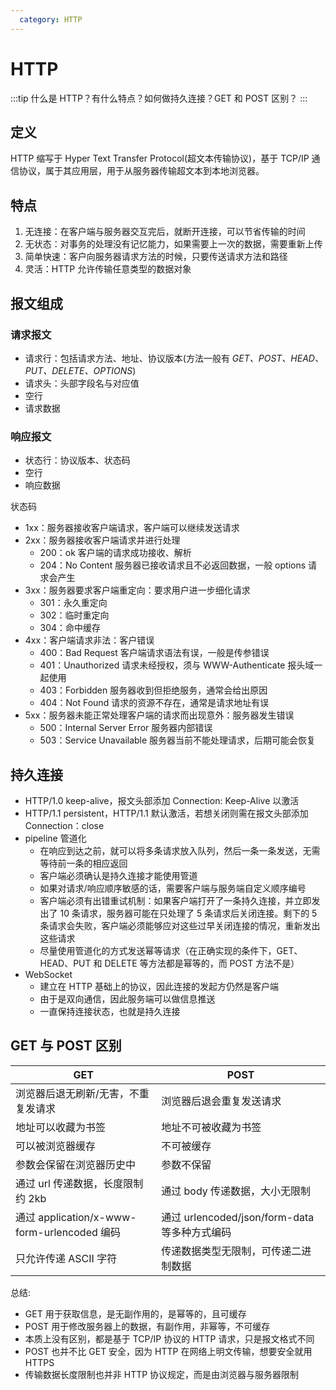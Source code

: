 ```yaml
---
  category: HTTP
---
```


# HTTP

:::tip
什么是 HTTP？有什么特点？如何做持久连接？GET 和 POST 区别？
:::

## 定义

HTTP 缩写于 Hyper Text Transfer Protocol(超文本传输协议)，基于 TCP/IP 通信协议，属于其应用层，用于从服务器传输超文本到本地浏览器。

## 特点

1. 无连接：在客户端与服务器交互完后，就断开连接，可以节省传输的时间
2. 无状态：对事务的处理没有记忆能力，如果需要上一次的数据，需要重新上传
3. 简单快速：客户向服务器请求方法的时候，只要传送请求方法和路径
4. 灵活：HTTP 允许传输任意类型的数据对象

## 报文组成

### 请求报文

- 请求行：包括请求方法、地址、协议版本(方法一般有 _GET、POST、HEAD、PUT、DELETE、OPTIONS_)
- 请求头：头部字段名与对应值
- 空行
- 请求数据

### 响应报文

- 状态行：协议版本、状态码
- 空行
- 响应数据

状态码

- 1xx：服务器接收客户端请求，客户端可以继续发送请求
- 2xx：服务器接收客户端请求并进行处理
  - 200：ok 客户端的请求成功接收、解析
  - 204：No Content 服务器已接收请求且不必返回数据，一般 options 请求会产生
- 3xx：服务器要求客户端重定向：要求用户进一步细化请求
  - 301：永久重定向
  - 302：临时重定向
  - 304：命中缓存
- 4xx：客户端请求非法：客户错误
  - 400：Bad Request 客户端请求语法有误，一般是传参错误
  - 401：Unauthorized 请求未经授权，须与 WWW-Authenticate 报头域一起使用
  - 403：Forbidden 服务器收到但拒绝服务，通常会给出原因
  - 404：Not Found 请求的资源不存在，通常是请求地址有误
- 5xx：服务器未能正常处理客户端的请求而出现意外：服务器发生错误
  - 500：Internal Server Error 服务器内部错误
  - 503：Service Unavailable 服务器当前不能处理请求，后期可能会恢复

## 持久连接

- HTTP/1.0 keep-alive，报文头部添加 Connection: Keep-Alive 以激活
- HTTP/1.1 persistent，HTTP/1.1 默认激活，若想关闭则需在报文头部添加 Connection：close
- pipeline 管道化
  - 在响应到达之前，就可以将多条请求放入队列，然后一条一条发送，无需等待前一条的相应返回
  - 客户端必须确认是持久连接才能使用管道
  - 如果对请求/响应顺序敏感的话，需要客户端与服务端自定义顺序编号
  - 客户端必须有出错重试机制：如果客户端打开了一条持久连接，并立即发出了 10 条请求，服务器可能在只处理了 5 条请求后关闭连接。剩下的 5 条请求会失败，客户端必须能够应对这些过早关闭连接的情况，重新发出这些请求
  - 尽量使用管道化的方式发送幂等请求（在正确实现的条件下，GET、HEAD、PUT 和 DELETE 等方法都是幂等的，而 POST 方法不是）
- WebSocket
  - 建立在 HTTP 基础上的协议，因此连接的发起方仍然是客户端
  - 由于是双向通信，因此服务端可以做信息推送
  - 一直保持连接状态，也就是持久连接

## GET 与 POST 区别

| GET                                         | POST                                          |
| ------------------------------------------- | --------------------------------------------- |
| 浏览器后退无刷新/无害，不重复发请求         | 浏览器后退会重复发送请求                      |
| 地址可以收藏为书签                          | 地址不可被收藏为书签                          |
| 可以被浏览器缓存                            | 不可被缓存                                    |
| 参数会保留在浏览器历史中                    | 参数不保留                                    |
| 通过 url 传递数据，长度限制约 2kb           | 通过 body 传递数据，大小无限制                |
| 通过 application/x-www-form-urlencoded 编码 | 通过 urlencoded/json/form-data 等多种方式编码 |
| 只允许传递 ASCII 字符                       | 传递数据类型无限制，可传递二进制数据          |

总结:

- GET 用于获取信息，是无副作用的，是幂等的，且可缓存
- POST 用于修改服务器上的数据，有副作用，非幂等，不可缓存
- 本质上没有区别，都是基于 TCP/IP 协议的 HTTP 请求，只是报文格式不同
- POST 也并不比 GET 安全，因为 HTTP 在网络上明文传输，想要安全就用 HTTPS
- 传输数据长度限制也并非 HTTP 协议规定，而是由浏览器与服务器限制
